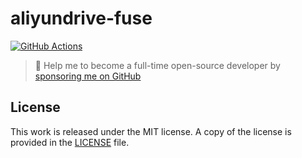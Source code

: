 # aliyundrive-fuse

[![GitHub Actions](https://github.com/messense/aliyundrive-fuse/workflows/CI/badge.svg)](https://github.com/messense/aliyundrive-fuse/actions?query=workflow%3ACI)

> 🚀 Help me to become a full-time open-source developer by [sponsoring me on GitHub](https://github.com/sponsors/messense)

## License

This work is released under the MIT license. A copy of the license is provided in the [LICENSE](./LICENSE) file.
